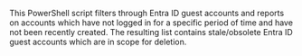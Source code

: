 This PowerShell script filters through Entra ID guest accounts and reports on accounts which have not logged in for a specific period of time and have not been recently created. The resulting list contains stale/obsolete Entra ID guest accounts which are in scope for deletion.
